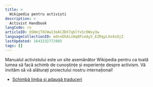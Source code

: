 ```yaml
---
title: >
  Wikipedia pentru activiști
description: >
  Activist Handbook
langCode: ro
articleID: QSNmjT8CWw13eACZDX7qblYxSrDWvy3w
languageCollectionID: mdnnDhAiiHq8PieAy5_EZRqyLXx4sOjZ
lastUpdated: 1643232772905
tags: []
---
```


Manualul activistului este un site asemănător Wikipedia pentru ca toată lumea să facă schimb de cunoștințe și experiențe despre activism. Vă invităm să vă alăturați proiectului nostru internațional!

-   [Schimbă limba și adaugă traduceri](/ro/ajutor/schimbă-limba-și-adaugă-traduceri)